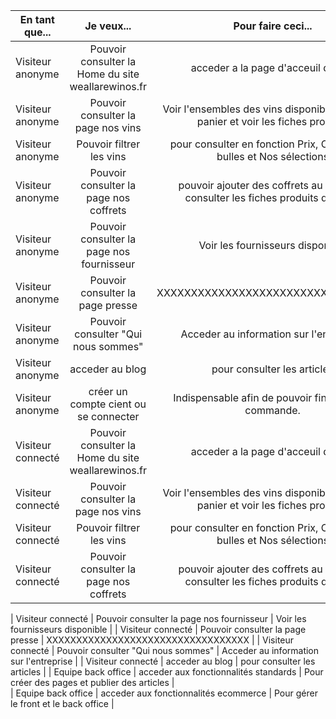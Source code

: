 |   En tant que...      | Je veux...                                                    |  Pour faire ceci...                        |
|---                    |:-:                                                            |:-:                                         |
|    Visiteur anonyme   |    Pouvoir consulter la Home du site weallarewinos.fr         |   acceder a la page d'acceuil du site      |
|    Visiteur anonyme   |    Pouvoir consulter la page nos vins                         |   Voir l'ensembles des vins disponible, ajouer au panier et voir les fiches produits     |
|    Visiteur anonyme   |    Pouvoir filtrer les vins                                   |   pour consulter en fonction Prix, Couleurs et bulles et Nos sélections   |
|    Visiteur anonyme   |    Pouvoir consulter la page nos coffrets                     |   pouvoir ajouter des coffrets au panier et consulter les fiches produits des vins             |
|    Visiteur anonyme   |    Pouvoir consulter la page nos fournisseur                  |   Voir les fournisseurs disponible         |
|    Visiteur anonyme   |    Pouvoir consulter la page presse                           |     XXXXXXXXXXXXXXXXXXXXXXXXXXXXXXXXXX     |
|    Visiteur anonyme   |    Pouvoir consulter "Qui nous sommes"                        |   Acceder au information sur l'entreprise  |
|    Visiteur anonyme   |    acceder au blog                                            |   pour consulter les articles              |
|    Visiteur anonyme   |    créer un compte cient  ou se connecter                     |  Indispensable afin de pouvoir finaliser une commande.                    | 
|    Visiteur connecté  |    Pouvoir consulter la Home du site weallarewinos.fr         |   acceder a la page d'acceuil du site                                     |
|    Visiteur connecté   |    Pouvoir consulter la page nos vins                        |   Voir l'ensembles des vins disponible, ajouer au panier et voir les fiches produits     |
|    Visiteur connecté  |    Pouvoir filtrer les vins                                   |   pour consulter en fonction Prix, Couleurs et bulles et Nos sélections   |
|    Visiteur connecté  |    Pouvoir consulter la page nos coffrets                     |   pouvoir ajouter des coffrets au panier et consulter les fiches produits des vins             |
 
|    Visiteur connecté   |    Pouvoir consulter la page nos fournisseur                  |   Voir les fournisseurs disponible                     |
|    Visiteur connecté   |    Pouvoir consulter la page presse                           |     XXXXXXXXXXXXXXXXXXXXXXXXXXXXXXXXXX                 |
|    Visiteur connecté   |    Pouvoir consulter "Qui nous sommes"                        |   Acceder au information sur l'entreprise              |
|    Visiteur connecté   |    acceder au blog                                            |   pour consulter les articles                          |
|   Equipe back office   |    acceder aux  fonctionnalités standards                     |   Pour créer des pages et publier des articles         |     
|   Equipe back office   |    acceder aux  fonctionnalités ecommerce                     |    Pour gérer le front et le back office               |    





       


